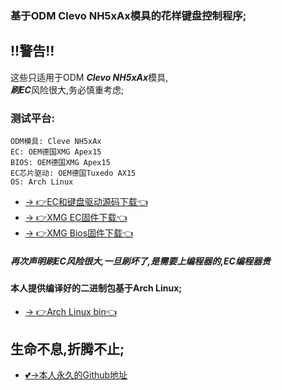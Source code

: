 ### 基于ODM Clevo NH5xAx模具的花样键盘控制程序;

## !!警告!!
这些只适用于ODM ***Clevo NH5xAx***模具,  
***刷EC***风险很大,务必慎重考虑;

### 测试平台:
```
ODM模具: Cleve NH5xAx
EC: OEM德国XMG Apex15
BIOS: OEM德国XMG Apex15
EC芯片驱动: OEM德国Tuxedo AX15
OS: Arch Linux
```

- [→ 👉EC和键盘驱动源码下载👈](https://github.com/tuxedocomputers/tuxedo-keyboard)
- [→ 👉XMG EC固件下载👈](https://github.com/tuxedocomputers/tuxedo-keyboard)
- [→ 👉XMG Bios固件下载👈](https://github.com/tuxedocomputers/tuxedo-keyboard)

##### 再次声明刷EC风险很大,一旦刷坏了,是需要上编程器的,EC编程器***贵***

#### 本人提供编译好的二进制包基于Arch Linux;
- [→ 👉Arch Linux bin👈](https://github.com/tuxedocomputers/tuxedo-keyboard)


## 生命不息,折腾不止;
- [💕->本人永久的Github地址](https://github.com/wo2ni)
